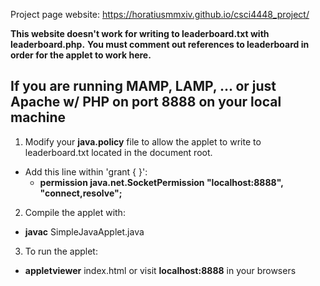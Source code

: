 Project page website:
https://horatiusmmxiv.github.io/csci4448_project/

**This website doesn't work for writing to leaderboard.txt with leaderboard.php.**
**You must comment out references to leaderboard in order for the applet to work here.**

If you are running MAMP, LAMP, ...  or just Apache w/ PHP on port 8888 on your local machine
----------------------
1. Modify your **java.policy** file to allow the applet to write to leaderboard.txt located in the document root.
  * Add this line within 'grant { }': 
    * **permission java.net.SocketPermission "localhost:8888", "connect,resolve";**
2. Compile the applet with:
  * **javac** SimpleJavaApplet.java
3. To run the applet:
  * **appletviewer** index.html or visit **localhost:8888** in your browsers


